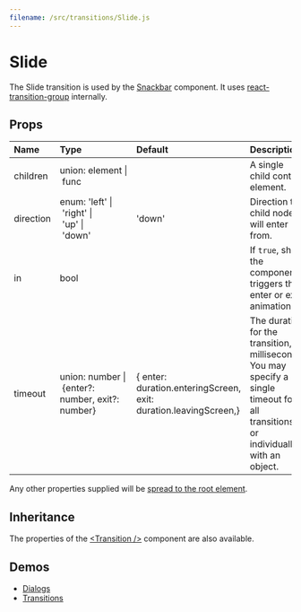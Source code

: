```yaml
---
filename: /src/transitions/Slide.js
---
```


<!--- This documentation is automatically generated, do not try to edit it. -->

# Slide

The Slide transition is used by the [Snackbar](/demos/snackbars) component.
It uses [react-transition-group](https://github.com/reactjs/react-transition-group) internally.

## Props

| Name | Type | Default | Description |
|:-----|:-----|:--------|:------------|
| children | union:&nbsp;element&nbsp;&#124;<br>&nbsp;func<br> |  | A single child content element. |
| direction | enum:&nbsp;'left'&nbsp;&#124;<br>&nbsp;'right'&nbsp;&#124;<br>&nbsp;'up'&nbsp;&#124;<br>&nbsp;'down'<br> | 'down' | Direction the child node will enter from. |
| in | bool |  | If `true`, show the component; triggers the enter or exit animation. |
| timeout | union:&nbsp;number&nbsp;&#124;<br>&nbsp;{enter?: number, exit?: number}<br> | {  enter: duration.enteringScreen,  exit: duration.leavingScreen,} | The duration for the transition, in milliseconds. You may specify a single timeout for all transitions, or individually with an object. |

Any other properties supplied will be [spread to the root element](/guides/api#spread).

## Inheritance

The properties of the [&lt;Transition /&gt;](https://reactcommunity.org/react-transition-group/#Transition) component are also available.

## Demos

- [Dialogs](/demos/dialogs)
- [Transitions](/utils/transitions)

